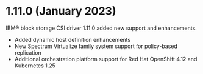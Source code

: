# 1.11.0 (January 2023)

IBM® block storage CSI driver 1.11.0 added new support and enhancements.
- Added dynamic host definition enhancements
- New Spectrum Virtualize family system support for policy-based replication
- Additional orchestration platform support for Red Hat OpenShift 4.12 and Kubernetes 1.25
